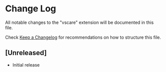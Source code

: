 # Change Log

All notable changes to the "vscare" extension will be documented in this file.

Check [Keep a Changelog](http://keepachangelog.com/) for recommendations on how to structure this file.

## [Unreleased]

- Initial release